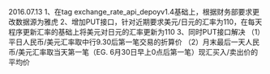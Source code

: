 2016.07.13
	1、在tag exchange_rate_api_depoyv1.4基础上，根据财务部要求更改数据源为雅虎
	2、增加PUT接口，针对近期要求美元/日元的汇率为110，在每天程序更新汇率的基础上将美元对日元的汇率更新为110
	3、同时PUT接口解决
		（1）平日人民币/美元汇率取中行9.30后第一笔交易的折算价
		（2）月末最后一天人民币/美元汇率取当天第一笔（EG. 6月30日早上0点后第一笔）现汇买入/卖出价的平均价